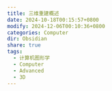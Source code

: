 ```yaml
---
title: 三维重建概述
date: 2024-10-18T00:15:57+0800
modify: 2024-12-06T00:10:36+0800
categories: Computer
dir: Obsidian
share: true
tags:
  - 计算机图形学
  - Computer
  - Advanced
  - 3D
---
```


